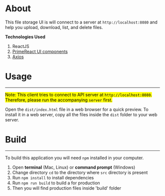# About
This file storage UI is will connect to a server at `http://localhost:8080` and 
help you upload, download, list, and delete files.

**Technologies Used**
1. ReactJS
2. [PrimeReact UI components](https://primefaces.org/primereact/) 
3. [Axios](https://github.com/axios/axios)

# Usage
****
<mark>Note: This client tries to connect to API server at `http://localhost:8080`. 
Therefore, please run the accompanying `server` first.</mark>

Open the `dist/index.html` file in a web browser for a quick preview.
To install it in a web server, copy all the files inside the `dist` folder to your web server.

# Build
****
To build this application you will need `npm` installed in your computer.

1. Open **terminal** (Mac, Linux) or **command prompt** (Windows)
2. Change directory `cd` to the directory where `src` directory is present
3. Run `npm install` to install dependencies
4. Run `npm run build` to build a for production
5. Then you will find production files inside 'build' folder

